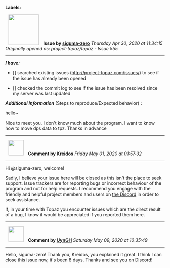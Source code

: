 **Labels:**



<a href="https://github.com/siguma-zero"><img src="https://avatars2.githubusercontent.com/u/62456272?v=4" width="96" height="96" hspace="10"></img></a> **Issue by [siguma-zero](https://github.com/siguma-zero)**
_Thursday Apr 30, 2020 at 11:34:15_
_Originally opened as: project-topaz/topaz - Issue 555_

----

<!-- place 'x' mark between square [] brackets to checkmark box -->
**_I have:_**

- [] searched existing issues (http://project-topaz.com/issues/) to see if the issue has already been opened
- [] checked the commit log to see if the issue has been resolved since my server was last updated

**_Additional Information_** (Steps to reproduce/Expected behavior) **:** 

hello~
Nice to meet you. I don't know much about the program. I want to know how to move dps data to tpz. Thanks in advance


----
<a href="https://github.com/Kreidos"><img src="https://avatars0.githubusercontent.com/u/12466395?v=4" width="48" height="48" hspace="10"></img></a> **Comment by [Kreidos](https://github.com/Kreidos)**
_Friday May 01, 2020 at 01:57:32_

----

Hi @siguma-zero, welcome!

Sadly, I believe your issue here will be closed as this isn't the place to seek support. Issue trackers are for reporting bugs or incorrect behaviour of the program and not for help requests. I recommend you engage with the friendly and helpful project members and users on [the Discord](https://discord.gg/nbYJfA5) in order to seek assistance. 

If, in your time with Topaz you encounter issues which are the direct result of a bug, I know it would be appreciated if you reported them here.


----
<a href="https://github.com/UynGH"><img src="https://avatars2.githubusercontent.com/u/40763842?v=4" width="48" height="48" hspace="10"></img></a> **Comment by [UynGH](https://github.com/UynGH)**
_Saturday May 09, 2020 at 10:35:49_

----

Hello, siguma-zero! Thank you, Kreidos, you explained it great. I think I can close this issue now, it's been 8 days. Thanks and see you on Discord!
